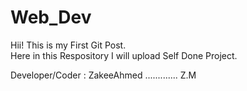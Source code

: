 # Web_Dev
Hii! This is my First Git Post.
<br>
Here  in this Respository I will upload Self Done Project.

Developer/Coder : ZakeeAhmed 
.............
Z.M